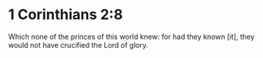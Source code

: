 # 1 Corinthians 2:8

Which none of the princes of this world knew: for had they known [it], they would not have crucified the Lord of glory.